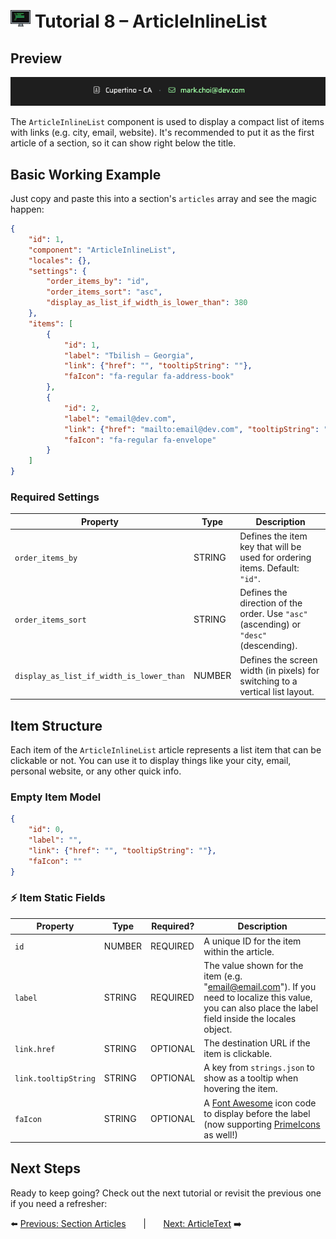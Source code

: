# <img src="../assets/logo.png"> Tutorial 8 – ArticleInlineList

## Preview

![alt preview](../assets/article-inline-list-preview.png)

The `ArticleInlineList` component is used to display a compact list of items with links (e.g. city, email, website). It's recommended to put it as the first article of a section, so it can show right below the title.

## Basic Working Example

Just copy and paste this into a section's `articles` array and see the magic happen:

```json
{
    "id": 1,
    "component": "ArticleInlineList",
    "locales": {},
    "settings": {
        "order_items_by": "id",
        "order_items_sort": "asc",
        "display_as_list_if_width_is_lower_than": 380
    },
    "items": [
        {
            "id": 1,
            "label": "Tbilish – Georgia",
            "link": {"href": "", "tooltipString": ""},
            "faIcon": "fa-regular fa-address-book"
        },
        {
            "id": 2,
            "label": "email@dev.com",
            "link": {"href": "mailto:email@dev.com", "tooltipString": "email_me"},
            "faIcon": "fa-regular fa-envelope"
        }
    ]
}
```

### Required Settings

| Property                                 | Type    | Description                                                                           |
|------------------------------------------|---------|---------------------------------------------------------------------------------------|
| `order_items_by`                         | STRING  | Defines the item key that will be used for ordering items. Default: `"id"`.           |
| `order_items_sort`                       | STRING  | Defines the direction of the order. Use `"asc"` (ascending) or `"desc"` (descending). |
| `display_as_list_if_width_is_lower_than` | NUMBER  | Defines the screen width (in pixels) for switching to a vertical list layout.         | 

## Item Structure

Each item of the `ArticleInlineList` article represents a list item that can be clickable or not. You can use it to display things like your city, email, personal website, or any other quick info.

### Empty Item Model
```json
{
    "id": 0,
    "label": "",
    "link": {"href": "", "tooltipString": ""},
    "faIcon": ""
}
```

### ⚡ Item Static Fields

| Property             | Type   | Required?   | Description                                                                                                                                                                           |
|----------------------|--------|-------------|---------------------------------------------------------------------------------------------------------------------------------------------------------------------------------------|
| `id`                 | NUMBER | REQUIRED    | A unique ID for the item within the article.                                                                                                                                          |
| `label`              | STRING | REQUIRED    | The value shown for the item (e.g. "email@email.com"). If you need to localize this value, you can also place the label field inside the locales object.                              |
| `link.href`          | STRING | OPTIONAL    | The destination URL if the item is clickable.                                                                                                                                         |
| `link.tooltipString` | STRING | OPTIONAL    | A key from `strings.json` to show as a tooltip when hovering the item.                                                                                                                |
| `faIcon`             | STRING | OPTIONAL    | A [Font Awesome](https://fontawesome.com/search?ic=free) icon code to display before the label (now supporting [PrimeIcons](https://www.primefaces.org/diamond/icons.xhtml) as well!) |


## Next Steps
Ready to keep going? Check out the next tutorial or revisit the previous one if you need a refresher:

⬅️ [Previous: Section Articles](./TUTORIAL_07_SECTION_ARTICLES.md)
&nbsp;&nbsp;&nbsp;&nbsp;&nbsp;&nbsp;|&nbsp;&nbsp;&nbsp;&nbsp;&nbsp;&nbsp;
[Next: ArticleText](./TUTORIAL_09_ARTICLE_TEXTS.md) ➡️ 
